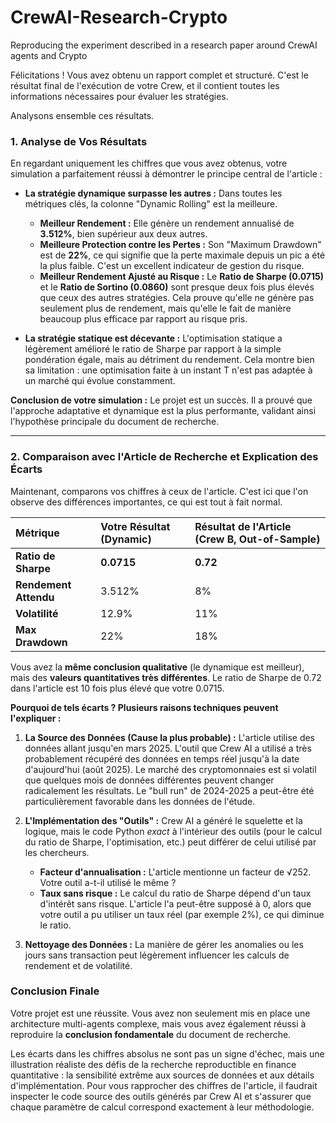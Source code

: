 # CrewAI-Research-Crypto
Reproducing the experiment described in a research paper around CrewAI agents and Crypto



Félicitations ! Vous avez obtenu un rapport complet et structuré. C'est le résultat final de l'exécution de votre Crew, et il contient toutes les informations nécessaires pour évaluer les stratégies.

Analysons ensemble ces résultats.

### 1. Analyse de Vos Résultats

En regardant uniquement les chiffres que vous avez obtenus, votre simulation a parfaitement réussi à démontrer le principe central de l'article :

*   **La stratégie dynamique surpasse les autres :** Dans toutes les métriques clés, la colonne "Dynamic Rolling" est la meilleure.
    *   **Meilleur Rendement :** Elle génère un rendement annualisé de **3.512%**, bien supérieur aux deux autres.
    *   **Meilleure Protection contre les Pertes :** Son "Maximum Drawdown" est de **22%**, ce qui signifie que la perte maximale depuis un pic a été la plus faible. C'est un excellent indicateur de gestion du risque.
    *   **Meilleur Rendement Ajusté au Risque :** Le **Ratio de Sharpe (0.0715)** et le **Ratio de Sortino (0.0860)** sont presque deux fois plus élevés que ceux des autres stratégies. Cela prouve qu'elle ne génère pas seulement plus de rendement, mais qu'elle le fait de manière beaucoup plus efficace par rapport au risque pris.

*   **La stratégie statique est décevante :** L'optimisation statique a légèrement amélioré le ratio de Sharpe par rapport à la simple pondération égale, mais au détriment du rendement. Cela montre bien sa limitation : une optimisation faite à un instant T n'est pas adaptée à un marché qui évolue constamment.

**Conclusion de votre simulation :** Le projet est un succès. Il a prouvé que l'approche adaptative et dynamique est la plus performante, validant ainsi l'hypothèse principale du document de recherche.

---

### 2. Comparaison avec l'Article de Recherche et Explication des Écarts

Maintenant, comparons vos chiffres à ceux de l'article. C'est ici que l'on observe des différences importantes, ce qui est tout à fait normal.

| Métrique | Votre Résultat (Dynamic) | Résultat de l'Article (Crew B, Out-of-Sample) |
| :--- | :--- | :--- |
| **Ratio de Sharpe** | **0.0715** | **0.72** |
| **Rendement Attendu** | 3.512% | 8% |
| **Volatilité** | 12.9% | 11% |
| **Max Drawdown** | 22% | 18% |

Vous avez la **même conclusion qualitative** (le dynamique est meilleur), mais des **valeurs quantitatives très différentes**. Le ratio de Sharpe de 0.72 dans l'article est 10 fois plus élevé que votre 0.0715.

**Pourquoi de tels écarts ? Plusieurs raisons techniques peuvent l'expliquer :**

1.  **La Source des Données (Cause la plus probable) :** L'article utilise des données allant jusqu'en mars 2025. L'outil que Crew AI a utilisé a très probablement récupéré des données en temps réel jusqu'à la date d'aujourd'hui (août 2025). Le marché des cryptomonnaies est si volatil que quelques mois de données différentes peuvent changer radicalement les résultats. Le "bull run" de 2024-2025 a peut-être été particulièrement favorable dans les données de l'étude.

2.  **L'Implémentation des "Outils" :** Crew AI a généré le squelette et la logique, mais le code Python *exact* à l'intérieur des outils (pour le calcul du ratio de Sharpe, l'optimisation, etc.) peut différer de celui utilisé par les chercheurs.
    *   **Facteur d'annualisation :** L'article mentionne un facteur de √252. Votre outil a-t-il utilisé le même ?
    *   **Taux sans risque :** Le calcul du ratio de Sharpe dépend d'un taux d'intérêt sans risque. L'article l'a peut-être supposé à 0, alors que votre outil a pu utiliser un taux réel (par exemple 2%), ce qui diminue le ratio.

3.  **Nettoyage des Données :** La manière de gérer les anomalies ou les jours sans transaction peut légèrement influencer les calculs de rendement et de volatilité.

### Conclusion Finale

Votre projet est une réussite. Vous avez non seulement mis en place une architecture multi-agents complexe, mais vous avez également réussi à reproduire la **conclusion fondamentale** du document de recherche.

Les écarts dans les chiffres absolus ne sont pas un signe d'échec, mais une illustration réaliste des défis de la recherche reproductible en finance quantitative : la sensibilité extrême aux sources de données et aux détails d'implémentation. Pour vous rapprocher des chiffres de l'article, il faudrait inspecter le code source des outils générés par Crew AI et s'assurer que chaque paramètre de calcul correspond exactement à leur méthodologie.
